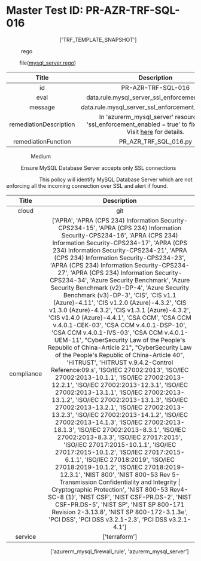 



# Master Test ID: PR-AZR-TRF-SQL-016


***<font color="white">Master Snapshot Id:</font>*** ['TRF_TEMPLATE_SNAPSHOT']

***<font color="white">type:</font>*** rego

***<font color="white">rule:</font>*** file([mysql_server.rego])  
  
  
  
  

|Title|Description|
| :---: | :---: |
|id|PR-AZR-TRF-SQL-016|
|eval|data.rule.mysql_server_ssl_enforcement_enabled|
|message|data.rule.mysql_server_ssl_enforcement_enabled_err|
|remediationDescription|In 'azurerm_mysql_server' resource, set 'ssl_enforcement_enabled = true' to fix the issue. Visit <a href='https://registry.terraform.io/providers/hashicorp/azurerm/latest/docs/resources/mysql_server#ssl_enforcement_enabled' target='_blank'>here</a> for details.|
|remediationFunction|PR_AZR_TRF_SQL_016.py|


***<font color="white">Severity:</font>*** Medium

***<font color="white">Title:</font>*** Ensure MySQL Database Server accepts only SSL connections

***<font color="white">Description:</font>*** This policy will identify MySQL Database Server which are not enforcing all the incoming connection over SSL and alert if found.  
  
  

|Title|Description|
| :---: | :---: |
|cloud|git|
|compliance|['APRA', 'APRA (CPS 234) Information Security-CPS234-15', 'APRA (CPS 234) Information Security-CPS234-16', 'APRA (CPS 234) Information Security-CPS234-17', 'APRA (CPS 234) Information Security-CPS234-21', 'APRA (CPS 234) Information Security-CPS234-23', 'APRA (CPS 234) Information Security-CPS234-27', 'APRA (CPS 234) Information Security-CPS234-34', 'Azure Security Benchmark', 'Azure Security Benchmark (v2)-DP-4', 'Azure Security Benchmark (v3)-DP-3', 'CIS', 'CIS v1.1 (Azure)-4.11', 'CIS v1.2.0 (Azure)-4.3.2', 'CIS v1.3.0 (Azure)-4.3.2', 'CIS v1.3.1 (Azure)-4.3.2', 'CIS v1.4.0 (Azure)-4.4.1', 'CSA CCM', 'CSA CCM v.4.0.1-CEK-03', 'CSA CCM v.4.0.1-DSP-10', 'CSA CCM v.4.0.1-IVS-03', 'CSA CCM v.4.0.1-UEM-11', "CyberSecurity Law of the People's Republic of China-Article 21", "CyberSecurity Law of the People's Republic of China-Article 40", 'HITRUST', 'HITRUST v.9.4.2-Control Reference:09.s', 'ISO/IEC 27002:2013', 'ISO/IEC 27002:2013-10.1.1', 'ISO/IEC 27002:2013-12.2.1', 'ISO/IEC 27002:2013-12.3.1', 'ISO/IEC 27002:2013-13.1.1', 'ISO/IEC 27002:2013-13.1.2', 'ISO/IEC 27002:2013-13.1.3', 'ISO/IEC 27002:2013-13.2.1', 'ISO/IEC 27002:2013-13.2.3', 'ISO/IEC 27002:2013-14.1.2', 'ISO/IEC 27002:2013-14.1.3', 'ISO/IEC 27002:2013-18.1.3', 'ISO/IEC 27002:2013-8.3.1', 'ISO/IEC 27002:2013-8.3.3', 'ISO/IEC 27017:2015', 'ISO/IEC 27017:2015-10.1.1', 'ISO/IEC 27017:2015-10.1.2', 'ISO/IEC 27017:2015-6.1.1', 'ISO/IEC 27018:2019', 'ISO/IEC 27018:2019-10.1.2', 'ISO/IEC 27018:2019-12.3.1', 'NIST 800', 'NIST 800-53 Rev 5-Transmission Confidentiality and Integrity \| Cryptographic Protection', 'NIST 800-53 Rev4-SC-8 (1)', 'NIST CSF', 'NIST CSF-PR.DS-2', 'NIST CSF-PR.DS-5', 'NIST SP', 'NIST SP 800-171 Revision 2-3.13.8', 'NIST SP 800-172-3.1.3e', 'PCI DSS', 'PCI DSS v3.2.1-2.3', 'PCI DSS v3.2.1-4.1']|
|service|['terraform']|


***<font color="white">Resource Types:</font>*** ['azurerm_mysql_firewall_rule', 'azurerm_mysql_server']


[mysql_server.rego]: https://github.com/prancer-io/prancer-compliance-test/tree/master/azure/terraform/mysql_server.rego
